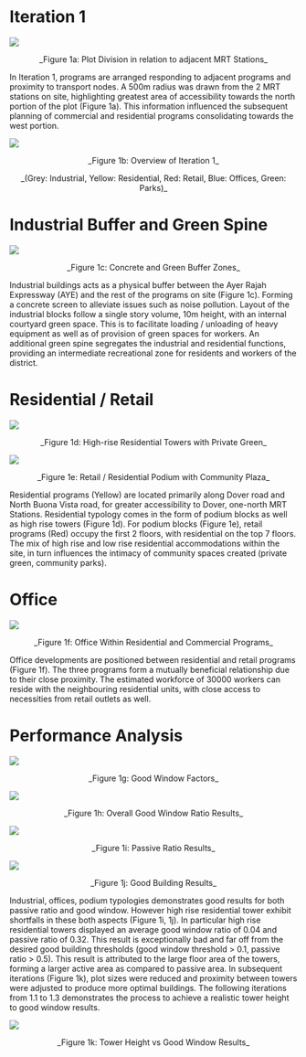 
# Iteration 1


 ![](imgs/1a.JPG) 

<p align="center"> _Figure 1a: Plot Division in relation to adjacent MRT Stations_


In Iteration 1, programs are arranged responding to adjacent programs and proximity to transport nodes. A 500m radius was drawn from the 2 MRT stations on site, highlighting greatest area of accessibility towards the north portion of the plot (Figure 1a). This information influenced the subsequent planning of commercial and residential programs consolidating towards the west portion.


 ![](imgs/1b.JPG) 

<p align="center"> _Figure 1b: Overview of Iteration 1_
<p align="center"> _(Grey: Industrial, Yellow: Residential, Red: Retail, Blue: Offices, Green: Parks)_
 
# Industrial Buffer and Green Spine


 ![](imgs/1c.JPG) 

<p align="center"> _Figure 1c: Concrete and Green Buffer Zones_
 

Industrial buildings acts as a physical buffer between the Ayer Rajah Expressway (AYE) and the rest of the programs on site (Figure 1c). Forming a concrete screen to alleviate issues such as noise pollution. Layout of the industrial blocks follow a single story volume, 10m height, with an internal courtyard green space. This is to facilitate loading / unloading of heavy equipment as well as of provision of green spaces for workers. An additional green spine segregates the industrial and residential functions, providing an intermediate recreational zone for residents and workers of the district.



# Residential / Retail


 ![](imgs/1d.JPG) 

<p align="center"> _Figure 1d: High-rise Residential Towers with Private Green_
 
 
  ![](imgs/1e.JPG) 

<p align="center"> _Figure 1e: Retail / Residential Podium with Community Plaza_
 
Residential programs (Yellow) are located primarily along Dover road and North Buona Vista road, for greater accessibility to Dover, one-north MRT Stations. Residential typology comes in the form of podium blocks as well as high rise towers (Figure 1d). 
For podium blocks (Figure 1e), retail programs (Red) occupy the first 2 floors, with residential on the top 7 floors. The mix of high rise and low rise residential accommodations within the site, in turn influences the intimacy of community spaces created (private green, community parks). 

# Office


 ![](imgs/1f.JPG) 

<p align="center"> _Figure 1f: Office Within Residential and Commercial Programs_
 

Office developments are positioned between residential and retail programs (Figure 1f). The three programs form a mutually beneficial relationship due to their close proximity. The estimated workforce of 30000 workers can reside with the neighbouring residential units, with close access to necessities from retail outlets as well.

# Performance Analysis

![](imgs/1g.jpg) 

<p align="center"> _Figure 1g: Good Window Factors_
 
 
 ![](imgs/1h.JPG) 

<p align="center"> _Figure 1h: Overall Good Window Ratio Results_
 
 
 ![](imgs/1i.JPG) 

<p align="center"> _Figure 1i: Passive Ratio Results_
 
 
![](imgs/1j.JPG) 

<p align="center"> _Figure 1j: Good Building Results_
 

Industrial, offices, podium typologies demonstrates good results for both passive ratio and good window. However high rise residential tower exhibit shortfalls in these both aspects (Figure 1i, 1j). In particular high rise residential towers displayed an average good window ratio of 0.04 and passive ratio of 0.32. This result is exceptionally bad and far off from the desired good building thresholds (good window threshold > 0.1, passive ratio > 0.5). This result is attributed to the large floor area of the towers, forming a larger active area as compared to passive area. In subsequent iterations (Figure 1k), plot sizes were reduced and proximity between towers were adjusted to produce more optimal buildings. The following iterations from 1.1 to 1.3 demonstrates the process to achieve a realistic tower height to good window results.

![](imgs/1k.jpg) 

<p align="center"> _Figure 1k: Tower Height vs Good Window Results_

